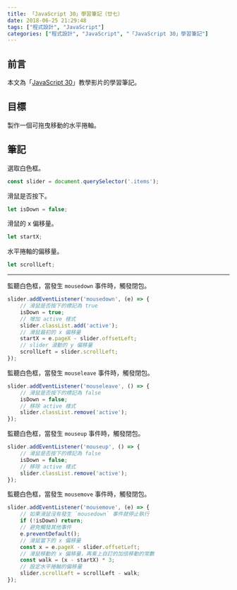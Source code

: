 ```yaml
---
title: 「JavaScript 30」學習筆記（廿七）
date: 2018-06-25 21:29:48
tags: ["程式設計", "JavaScript"]
categories: ["程式設計", "JavaScript", "「JavaScript 30」學習筆記"]
---
```


## 前言

本文為「[JavaScript 30](https://javascript30.com/)」教學影片的學習筆記。

## 目標

製作一個可拖曳移動的水平捲軸。

## 筆記

選取白色框。

```js
const slider = document.querySelector('.items');
```

滑鼠是否按下。

```js
let isDown = false;
```

滑鼠的 x 偏移量。

```js
let startX;
```

水平捲軸的偏移量。

```js
let scrollLeft;
```

---

監聽白色框，當發生 `mousedown` 事件時，觸發閉包。

```js
slider.addEventListener('mousedown', (e) => {
    // 滑鼠是否按下的標記為 true
    isDown = true;
    // 增加 active 樣式
    slider.classList.add('active');
    // 滑鼠最初的 x 偏移量
    startX = e.pageX - slider.offsetLeft;
    // slider 滾動的 y 偏移量
    scrollLeft = slider.scrollLeft;
});
```

監聽白色框，當發生 `mouseleave` 事件時，觸發閉包。

```js
slider.addEventListener('mouseleave', () => {
    // 滑鼠是否按下的標記為 false
    isDown = false;
    // 移除 active 樣式
    slider.classList.remove('active');
});
```

監聽白色框，當發生 `mouseup` 事件時，觸發閉包。

```js
slider.addEventListener('mouseup', () => {
    // 滑鼠是否按下的標記為 false
    isDown = false;
    // 移除 active 樣式
    slider.classList.remove('active');
});
```

監聽白色框，當發生 `mousemove` 事件時，觸發閉包。

```js
slider.addEventListener('mousemove', (e) => {
    // 如果滑鼠沒有發生 `mousedown` 事件就停止執行
    if (!isDown) return;
    // 避免觸發其他事件
    e.preventDefault();
    // 滑鼠當下的 x 偏移量
    const x = e.pageX - slider.offsetLeft;
    // 滑鼠移動的 x 偏移量，再乘上自訂的加倍移動的常數
    const walk = (x - startX) * 3;
    // 設定水平捲軸的偏移量
    slider.scrollLeft = scrollLeft - walk;
});
```
